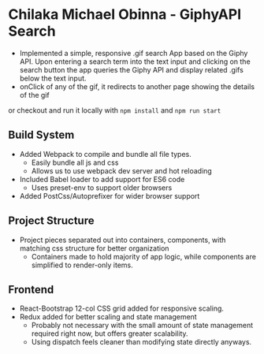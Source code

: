 # Chilaka Michael Obinna - GiphyAPI Search
- Implemented a simple, responsive .gif search App based on the Giphy API. Upon entering a search term into the text input and clicking on the search button the app queries the Giphy API and display related .gifs below the text input. 
- onClick of any of the gif, it redirects to another page showing the details of the gif

or checkout and run it locally with
`npm install` and `npm run start`

## Build System
- Added Webpack to compile and bundle all file types.
    - Easily bundle all js and css
    - Allows us to use webpack dev server and hot reloading
- Included Babel loader to add support for ES6 code
    - Uses preset-env to support older browsers
- Added PostCss/Autoprefixer for wider browser support

## Project Structure
- Project pieces separated out into containers, components, with matching css structure for better organization
    - Containers made to hold majority of app logic, while components are simplified to render-only items.

## Frontend
- React-Bootstrap 12-col CSS grid added for responsive scaling.
- Redux added for better scaling and state management
    - Probably not necessary with the small amount of state management required right now, but offers greater scalability.
    - Using dispatch feels cleaner than modifying state directly anyways.




